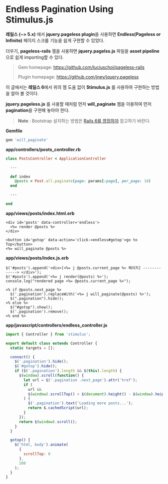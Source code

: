 # Endless Pagination Using Stimulus.js

**레일스 (~> 5.x)** 에서 **jquery.pageless plugin**을 사용하면 **Endless(Pageless or Infinite)** 페이지 스크롤 기능을 쉽게 구현할 수 있었다.

더우기, **pageless-rails** 젬을 사용하면 **jquery.pagelss.js** 파일을 **asset pipeline**으로 쉽게 importing할 수 있다.

> Gem homepage: https://github.com/luciuschoi/pageless-rails
>
> Plugin homepage: https://github.com/jney/jquery.pageless

이 글에서는 **레일스 6**에서 위의 젬 도움 없이 **Stimulus.js** 를 사용하여 구현하는 방법을 알아 볼 것이다.

**jquery.pageless.js** 를 사용할 때처럼 먼저 **will_paginate** 젬을 이용하여 먼저 **pagination**을 구현해 놓아야 한다.

> **Note** : Bootstrap 설치하는 방법은 [Rails 6를 영접하자](https://github.com/luciuschoi/welcome_rails6/tree/master) 참고하기 바란다.

**Gemfile**

```ruby
gem 'will_paginate'
```

**app/controllers/posts_controller.rb**

```ruby
class PostsController < ApplicationController

  ···

  def index
    @posts = Post.all.paginate(page: params[:page], per_page: 10)
  end

  ···

end
```

**app/views/posts/index.html.erb**

```erb
<div id='posts' data-controller='endless'>
  <%= render @posts %>
</div>

<button id='gotop' data-action='click->endless#gotop'>go to Top</button>
<%= will_paginate @posts %>
```

**app/views/posts/index.js.erb**

```erb
$('#posts').append('<div>[<%= j @posts.current_page %> 페이지] -------------> </div>');
$('#posts').append('<%= j render(@posts) %>');
console.log("rendered page <%= @posts.current_page %>");

<% if @posts.next_page %>
  $('.pagination').replaceWith('<%= j will_paginate(@posts) %>');
  $(".pagination").hide();
<% else %>
  $("#gotop").show();
  $('.pagination').remove();
<% end %>
```

**app/javascript/controllers/endless_controller.js**

```js
import { Controller } from 'stimulus';

export default class extends Controller {
  static targets = [];

  connect() {
    $('.pagination').hide();
    $('#gotop').hide();
    if ($('.pagination').length && $(this).length) {
      $(window).scroll(function() {
        let url = $('.pagination .next_page').attr('href');
        if (
          url &&
          $(window).scrollTop() > $(document).height() - $(window).height() - 50
        ) {
          $('.pagination').text('Loading more posts...');
          return $.cachedScript(url);
        }
      });
      return $(window).scroll();
    }
  }

  gotop() {
    $('html, body').animate(
      {
        scrollTop: 0
      },
      200
    );
  }
}
```
